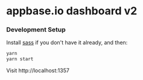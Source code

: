 # appbase.io dashboard v2

### Development Setup

Install [sass](https://sass-lang.com/install) if you don't have it already, and then:

```bash
yarn
yarn start
```

Visit http://localhost:1357
